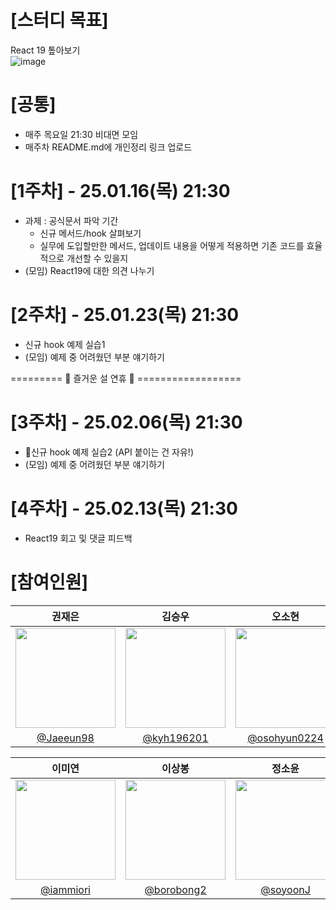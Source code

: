# [스터디 목표]
React 19 톺아보기    
![image](https://github.com/user-attachments/assets/1dc4e31e-cf37-4b95-8446-940baddc2c8b)

# [공통]
- 매주 목요일 21:30 비대면 모임
- 매주차 README.md에 개인정리 링크 업로드

# [1주차] - 25.01.16(목) 21:30
- 과제 : 공식문서 파악 기간
  - 신규 메서드/hook 살펴보기
  - 실무에 도입할만한 메서드, 업데이트 내용을 어떻게 적용하면 기존 코드를 효율적으로 개선할 수 있을지
- (모임) React19에 대한 의견 나누기

# [2주차] - 25.01.23(목) 21:30
- 신규 hook 예제 실습1
- (모임) 예제 중 어려웠던 부분 얘기하기

========= 🎉 즐거운 설 연휴 🎉 ==================

# [3주차] - 25.02.06(목) 21:30
- 신규 hook 예제 실습2 (API 붙이는 건 자유!)
- (모임) 예제 중 어려웠던 부분 얘기하기

# [4주차] - 25.02.13(목) 21:30
- React19 회고 및 댓글 피드백

# [참여인원]
|권재은|김승우|오소현|
|:---:|:---:|:---:|
|<img width="160px" src="https://avatars.githubusercontent.com/u/58484758?v=4" />| <img width="160px" src="https://avatars.githubusercontent.com/u/53055051?v=4" /> |<img width="160px" src="https://avatars.githubusercontent.com/u/53892427?v=4" />|
|[@Jaeeun98](https://github.com/Jaeeun98)|[@kyh196201](https://github.com/kyh196201)|[@osohyun0224](https://github.com/osohyun0224)|

|이미연|이상봉|정소윤|황태영|    
|:---:|:---:|:---:|:---:|
| <img width="160px" src="https://avatars.githubusercontent.com/u/46439995?v=4" /> |<img width="160px" src="https://avatars.githubusercontent.com/u/69666944?v=4" />| <img width="160px" src="https://avatars.githubusercontent.com/u/96245651?v=4" />|<img width="160px" src="https://avatars.githubusercontent.com/u/89963995?v=4" />|
|[@iammiori](https://github.com/iammiori)|[@borobong2](https://github.com/borobong2)|[@soyoonJ](https://github.com/soyoonJ)|[@hty0525](https://github.com/hty0525)|
